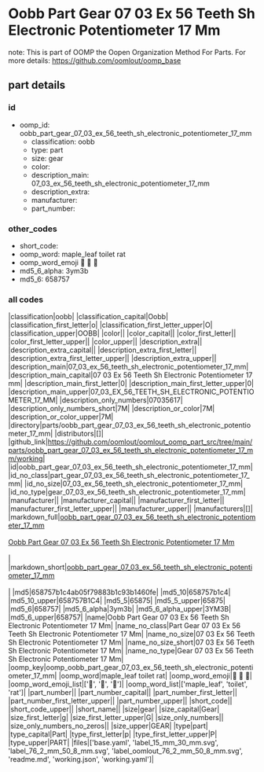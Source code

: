 # Oobb Part Gear 07 03 Ex 56 Teeth Sh Electronic Potentiometer 17 Mm  

note: This is part of OOMP the Oopen Organization Method For Parts. For more details: https://github.com/oomlout/oomp_base

##  part details





### id
* oomp_id: oobb_part_gear_07_03_ex_56_teeth_sh_electronic_potentiometer_17_mm
  * classification: oobb
  * type: part
  * size: gear
  * color: 
  * description_main: 07_03_ex_56_teeth_sh_electronic_potentiometer_17_mm
  * description_extra: 
  * manufacturer: 
  * part_number: 

### other_codes
* short_code: 
* oomp_word: maple_leaf toilet rat
* oomp_word_emoji :maple_leaf: :toilet: :rat:
* md5_6_alpha: 3ym3b
* md5_6: 658757

### all codes 
|classification|oobb|
|classification_capital|Oobb|
|classification_first_letter|o|
|classification_first_letter_upper|O|
|classification_upper|OOBB|
|color||
|color_capital||
|color_first_letter||
|color_first_letter_upper||
|color_upper||
|description_extra||
|description_extra_capital||
|description_extra_first_letter||
|description_extra_first_letter_upper||
|description_extra_upper||
|description_main|07_03_ex_56_teeth_sh_electronic_potentiometer_17_mm|
|description_main_capital|07 03 Ex 56 Teeth Sh Electronic Potentiometer 17 mm|
|description_main_first_letter|0|
|description_main_first_letter_upper|0|
|description_main_upper|07_03_EX_56_TEETH_SH_ELECTRONIC_POTENTIOMETER_17_MM|
|description_only_numbers|07035617|
|description_only_numbers_short|7M|
|description_or_color|7M|
|description_or_color_upper|7M|
|directory|parts/oobb_part_gear_07_03_ex_56_teeth_sh_electronic_potentiometer_17_mm|
|distributors|[]|
|github_link|https://github.com/oomlout/oomlout_oomp_part_src/tree/main/parts/oobb_part_gear_07_03_ex_56_teeth_sh_electronic_potentiometer_17_mm/working|
|id|oobb_part_gear_07_03_ex_56_teeth_sh_electronic_potentiometer_17_mm|
|id_no_class|part_gear_07_03_ex_56_teeth_sh_electronic_potentiometer_17_mm|
|id_no_size|07_03_ex_56_teeth_sh_electronic_potentiometer_17_mm|
|id_no_type|gear_07_03_ex_56_teeth_sh_electronic_potentiometer_17_mm|
|manufacturer||
|manufacturer_capital||
|manufacturer_first_letter||
|manufacturer_first_letter_upper||
|manufacturer_upper||
|manufacturers|[]|
|markdown_full|[oobb_part_gear_07_03_ex_56_teeth_sh_electronic_potentiometer_17_mm](https://github.com/oomlout/oomlout_oomp_part_src/tree/main/parts/oobb_part_gear_07_03_ex_56_teeth_sh_electronic_potentiometer_17_mm/working)<br>[](https://github.com/oomlout/oomlout_oomp_part_src/tree/main/parts/oobb_part_gear_07_03_ex_56_teeth_sh_electronic_potentiometer_17_mm/working)<br>[Oobb Part Gear 07 03 Ex 56 Teeth Sh Electronic Potentiometer 17 Mm](https://github.com/oomlout/oomlout_oomp_part_src/tree/main/parts/oobb_part_gear_07_03_ex_56_teeth_sh_electronic_potentiometer_17_mm/working)<br><br>|
|markdown_short|[oobb_part_gear_07_03_ex_56_teeth_sh_electronic_potentiometer_17_mm](https://github.com/oomlout/oomlout_oomp_part_src/tree/main/parts/oobb_part_gear_07_03_ex_56_teeth_sh_electronic_potentiometer_17_mm/working)<br><br>|
|md5|658757b1c4ab05f79883b1c93b1460fe|
|md5_10|658757b1c4|
|md5_10_upper|658757B1C4|
|md5_5|65875|
|md5_5_upper|65875|
|md5_6|658757|
|md5_6_alpha|3ym3b|
|md5_6_alpha_upper|3YM3B|
|md5_6_upper|658757|
|name|Oobb Part Gear 07 03 Ex 56 Teeth Sh Electronic Potentiometer 17 Mm|
|name_no_class|Part Gear 07 03 Ex 56 Teeth Sh Electronic Potentiometer 17 Mm|
|name_no_size|07 03 Ex 56 Teeth Sh Electronic Potentiometer 17 Mm|
|name_no_size_short|07 03 Ex 56 Teeth Sh Electronic Potentiometer 17 Mm|
|name_no_type|Gear 07 03 Ex 56 Teeth Sh Electronic Potentiometer 17 Mm|
|oomp_key|oomp_oobb_part_gear_07_03_ex_56_teeth_sh_electronic_potentiometer_17_mm|
|oomp_word|maple_leaf toilet rat|
|oomp_word_emoji|:maple_leaf: :toilet: :rat:|
|oomp_word_emoji_list|[':maple_leaf:', ':toilet:', ':rat:']|
|oomp_word_list|['maple_leaf', 'toilet', 'rat']|
|part_number||
|part_number_capital||
|part_number_first_letter||
|part_number_first_letter_upper||
|part_number_upper||
|short_code||
|short_code_upper||
|short_name||
|size|gear|
|size_capital|Gear|
|size_first_letter|g|
|size_first_letter_upper|G|
|size_only_numbers||
|size_only_numbers_no_zeros||
|size_upper|GEAR|
|type|part|
|type_capital|Part|
|type_first_letter|p|
|type_first_letter_upper|P|
|type_upper|PART|
|files|['base.yaml', 'label_15_mm_30_mm.svg', 'label_76_2_mm_50_8_mm.svg', 'label_oomlout_76_2_mm_50_8_mm.svg', 'readme.md', 'working.json', 'working.yaml']|
